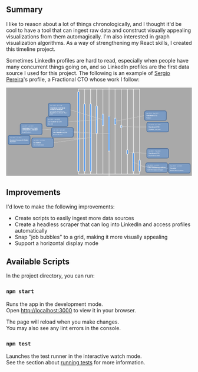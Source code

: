 ## Summary

I like to reason about a lot of things chronologically, and I thought it'd be cool to have a tool that can ingest raw data and construct visually appealing visualizations from them automagically. I'm also interested in graph visualization algorithms. As a way of strengthening my React skills, I created this timeline project.

Sometimes LinkedIn profiles are hard to read, especially when people have many concurrent things going on, and so LinkedIn profiles are the first data source I used for this project. The following is an example of [Sergio Pereira](https://www.linkedin.com/in/sergiomcpereira/)'s profile, a Fractional CTO whose work I follow:

![Sergio Pereira's LinkedIn Profile](README/sergio_pereira_profile.png?raw=true "Sergio Pereira's LinkedIn Profile")

## Improvements

I'd love to make the following improvements:

- Create scripts to easily ingest more data sources
- Create a headless scraper that can log into LinkedIn and access profiles automatically
- Snap "job bubbles" to a grid, making it more visually appealing
- Support a horizontal display mode

## Available Scripts

In the project directory, you can run:

### `npm start`

Runs the app in the development mode.\
Open [http://localhost:3000](http://localhost:3000) to view it in your browser.

The page will reload when you make changes.\
You may also see any lint errors in the console.

### `npm test`

Launches the test runner in the interactive watch mode.\
See the section about [running tests](https://facebook.github.io/create-react-app/docs/running-tests) for more information.
